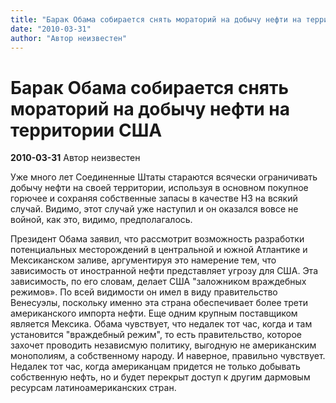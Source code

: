 ```yaml
---
title: "Барак Обама собирается снять мораторий на добычу нефти на территории США"
date: "2010-03-31"
author: "Автор неизвестен"
---
```


# Барак Обама собирается снять мораторий на добычу нефти на территории США

**2010-03-31** Автор неизвестен

Уже много лет Соединенные Штаты стараются всячески ограничивать добычу нефти на своей территории, используя в основном покупное горючее и сохраняя собственные запасы в качестве НЗ на всякий случай. Видимо, этот случай уже наступил и он оказался вовсе не войной, как это, видимо, предполагалось.

Президент Обама заявил, что рассмотрит возможность разработки потенциальных месторождений в центральной и южной Атлантике и Мексиканском заливе, аргументируя это намерение тем, что зависимость от иностранной нефти представляет угрозу для США. Эта зависимость, по его словам, делает США "заложником враждебных режимов». По всей видимости он имел в виду правительство Венесуэлы, поскольку именно эта страна обеспечивает более трети американского импорта нефти. Еще одним крупным поставщиком является Мексика. Обама чувствует, что недалек тот час, когда и там установится "враждебный режим", то есть правительство, которое захочет проводить независмую политику, выгодную не американским монополиям, а собственному народу. И наверное, правильно чувствует. Недалек тот час, когда американцам придется не только добывать собственную нефть, но и будет перекрыт доступ к другим дармовым ресурсам латиноамериканских стран.